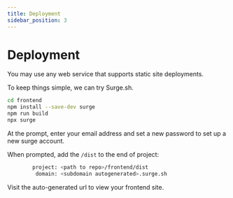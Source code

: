 ```yaml
---
title: Deployment
sidebar_position: 3
---
```


# Deployment

You may use any web service that supports static site deployments.

To keep things simple, we can try Surge.sh.

```bash
cd frontend
npm install --save-dev surge
npm run build
npx surge
```

At the prompt, enter your email address and set a new password to set up a new surge account.

When prompted, add the `/dist` to the end of project:

```bash
        project: <path to repo>/frontend/dist
         domain: <subdomain autogenerated>.surge.sh
```

Visit the auto-generated url to view your frontend site.
